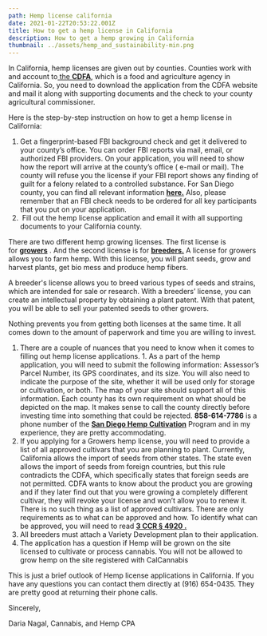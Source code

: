 ```yaml
---
path: Hemp license california
date: 2021-01-22T20:53:22.001Z
title: How to get a hemp license in California
description: How to get a hemp growing in California
thumbnail: ../assets/hemp_and_sustainability-min.png
---
```

In California, hemp licenses are given out by counties. Counties work with and account to[ the **CDFA**](https://www.cdfa.ca.gov/plant/industrialhemp/faq.html), which is a food and agriculture agency in California. So, you need to download the application from the CDFA website and mail it along with supporting documents and the check to your county agricultural commissioner. 

Here is the step-by-step instruction on how to get a hemp license in California:

1. Get a fingerprint-based FBI background check and get it delivered to your county’s office. You can order FBI reports via mail, email, or authorized FBI providers. On your application, you will need to show how the report will arrive at the county’s office ( e-mail or mail). The county will refuse you the license if your FBI report shows any finding of guilt for a felony related to a controlled substance. For San Diego county, you can find all relevant information **[here.](https://www.sandiegocounty.gov/content/dam/sdc/awm/docs/IHREGCriminalHistoryReports2020Apr.pdf)** Also, please remember that an FBI check needs to be ordered for all key participants that you put on your application. 
2.  Fill out the hemp license application and email it with all supporting documents to your California county.

There are two different hemp growing licenses. The first license is for **[growers](http://www.cdfa.ca.gov/plant/industrialhemp/docs/registration/IH-RegistrationApplicationPacket-Growers.pdf)** . And the second license is for **[breeders.](http://www.cdfa.ca.gov/plant/industrialhemp/docs/registration/IH-RegistrationApplicationPacket-SeedBreeders.pdf)** A license for growers allows you to farm hemp. With this license, you will plant seeds, grow and harvest plants, get bio mess and produce hemp fibers.

A breeder's license allows you to breed various types of seeds and strains, which are intended for sale or research. With a breeders’ license, you can create an intellectual property by obtaining a plant patent. With that patent, you will be able to sell your patented seeds to other growers.

Nothing prevents you from getting both licenses at the same time. It all comes down to the amount of paperwork and time you are willing to invest.

1. There are a couple of nuances that you need to know when it comes to filling out hemp license applications. 1. As a part of the hemp application, you will need to submit the following information: Assessor’s Parcel Number, its GPS coordinates, and its size. You will also need to indicate the purpose of the site, whether it will be used only for storage or cultivation, or both. The map of your site should support all of this information. Each county has its own requirement on what should be depicted on the map. It makes sense to call the county directly before investing time into something that could be rejected. **858-614-7786** is a phone number of the **[San Diego Hemp Cultivation](https://www.sandiegocounty.gov/content/dam/sdc/awm/docs/IHC_Sampling_testing.pdf)** Program and in my experience, they are pretty accommodating.
2. If you applying for a Growers hemp license, you will need to provide a list of all approved cultivars that you are planning to plant. Currently, California allows the import of seeds from other states. The state even allows the import of seeds from foreign countries, but this rule contradicts the CDFA, which specifically states that foreign seeds are not permitted. CDFA wants to know about the product you are growing and if they later find out that you were growing a completely different cultivar, they will revoke your license and won’t allow you to renew it. There is no such thing as a list of approved cultivars. There are only requirements as to what can be approved and how. To identify what can be approved, you will need to read **[3 CCR § 4920 .](https://govt.westlaw.com/calregs/Document/I9B02DB6CB1D94AF7992C6BAF1D4E11AC?viewType=FullText&originationContext=documenttoc&transitionType=CategoryPageItem&contextData=(sc.Default))**
3. All breeders must attach a Variety Development plan to their application.
4. The application has a question if Hemp will be grown on the site licensed to cultivate or process cannabis. You will not be allowed to grow hemp on the site registered with CalCannabis

This is just a brief outlook of Hemp license applications in California. If you have any questions you can contact them directly at (916) 654-0435. They are pretty good at returning their phone calls.

Sincerely,

Daria Nagal, Cannabis, and Hemp CPA